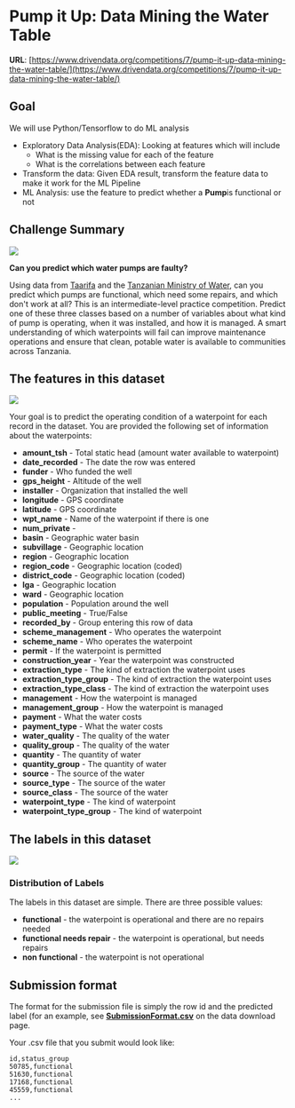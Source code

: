 # Pump it Up: Data Mining the Water Table
 

**URL**: [https://www.drivendata.org/competitions/7/pump-it-up-data-mining-the-water-table/](https://www.drivendata.org/competitions/7/pump-it-up-data-mining-the-water-table/)

## Goal

We will use Python/Tensorflow to do ML analysis

- Exploratory Data Analysis(EDA): Looking at features which will include
    - What is the missing value for each of the feature
    - What is the correlations between each feature
- Transform the data: Given EDA result, transform the feature data to make it work for the ML Pipeline
- ML Analysis: use the feature to predict whether a **Pump**is functional or not


## Challenge Summary
![](http://drivendata.materials.s3.amazonaws.com/pumps/pumping.jpg)

**Can you predict which water pumps are faulty?**

Using data from [Taarifa](http://taarifa.org/) and the [Tanzanian Ministry of Water](http://maji.go.tz/), can you predict which pumps are functional, which need some repairs, and which don't work at all? This is an intermediate-level practice competition. Predict one of these three classes based on a number of variables about what kind of pump is operating, when it was installed, and how it is managed. A smart understanding of which waterpoints will fail can improve maintenance operations and ensure that clean, potable water is available to communities across Tanzania.

## The features in this dataset

![](http://drivendata.materials.s3.amazonaws.com/pumps/taarifadashboard.png)

Your goal is to predict the operating condition of a waterpoint for each record in the dataset. You are provided the following set of information about the waterpoints:

- **amount_tsh** - Total static head (amount water available to waterpoint)
- **date_recorded** - The date the row was entered
- **funder** - Who funded the well
- **gps_height** - Altitude of the well
- **installer** - Organization that installed the well
- **longitude** - GPS coordinate
- **latitude** - GPS coordinate
- **wpt_name** - Name of the waterpoint if there is one
- **num_private** -
- **basin** - Geographic water basin
- **subvillage** - Geographic location
- **region** - Geographic location
- **region_code** - Geographic location (coded)
- **district_code** - Geographic location (coded)
- **lga** - Geographic location
- **ward** - Geographic location
- **population** - Population around the well
- **public_meeting** - True/False
- **recorded_by** - Group entering this row of data
- **scheme_management** - Who operates the waterpoint
- **scheme_name** - Who operates the waterpoint
- **permit** - If the waterpoint is permitted
- **construction_year** - Year the waterpoint was constructed
- **extraction_type** - The kind of extraction the waterpoint uses
- **extraction_type_group** - The kind of extraction the waterpoint uses
- **extraction_type_class** - The kind of extraction the waterpoint uses
- **management** - How the waterpoint is managed
- **management_group** - How the waterpoint is managed
- **payment** - What the water costs
- **payment_type** - What the water costs
- **water_quality** - The quality of the water
- **quality_group** - The quality of the water
- **quantity** - The quantity of water
- **quantity_group** - The quantity of water
- **source** - The source of the water
- **source_type** - The source of the water
- **source_class** - The source of the water
- **waterpoint_type** - The kind of waterpoint
- **waterpoint_type_group** - The kind of waterpoint

## The labels in this dataset

![](http://drivendata.materials.s3.amazonaws.com/pumps/labeldistribution.png)

### Distribution of Labels
The labels in this dataset are simple. There are three possible values:

- **functional** - the waterpoint is operational and there are no repairs needed
- **functional needs repair** - the waterpoint is operational, but needs repairs
- **non functional** - the waterpoint is not operational


## Submission format

The format for the submission file is simply the row id and the predicted label (for an example, see **[SubmissionFormat.csv](data/SubmissionFormat.csv)** on the data download page.

Your .csv file that you submit would look like:

```
id,status_group
50785,functional
51630,functional
17168,functional
45559,functional
...
```


